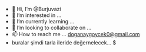 - 👋 Hi, I’m @Burjuvazi
- 👀 I’m interested in ...
- 🌱 I’m currently learning ...
- 💞️ I’m looking to collaborate on ...
- 📫 How to reach me ...  doganaygoycek0@gmail.com
-  buralar şimdi tarla ileride değernelecek... $
<!---
Burjuvazi/Burjuvazi is a ✨ special ✨ repository because its `README.md` (this file) appears on your GitHub profile.
You can click the Preview link to take a look at your changes.
--->
